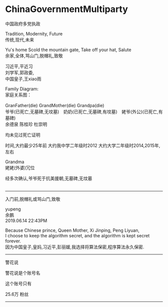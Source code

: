 # ChinaGovernmentMultiparty
中国政府多党执政

Tradition, Modernity, Future                                                                     </br>
传统,现代,未来                                                                                    </br>

Yu's home Scold the mountain gate, Take off your hat, Salute                                    </br>
余家,全体,骂山门,脱帽礼,致敬                                                                      </br>


习近平,平近习                                                                                     </br>
刘学军,郭政委,                                                                                  </br>
中国皇子,王xiao雨                                                                                </br>


Family Diagram:                                                                                 </br>
家庭关系图：                                                                                      </br>

GranFather(die)           GrandMother(die)          Grandpa(die)　                                </br>
爷爷(已死亡,无墓碑,无坟墓)　奶奶(已死亡,无墓碑,有坟墓)　姥爷(外公)(已死亡,有墓碑)　　                   </br>
余德泉                    陈桂珍                     杜崇明                                        </br>
  
均未见过死亡证明                                                                                  </br>

时间,大约最少25年前      大约我中学二年级时2012          大约大学二年级时2014,2015年,左右              </br> 


Grandma                                                                                           </br>
姥姥(外婆)冗位                                                                                      </br>








经多次确认,爷爷死于抗美援朝,无墓碑,无坟墓                                </br>
                                                                     </br>

---------------------------


入门前,脱帽礼或骂山门,致敬　　　　　　　　　　　　　　　　　　　　　　　　　　    </br>


yupeng                                                              </br>
余鹏                                                                 </br>
2019.06.14 22:43PM                                                  </br>


  Because Chinese prince, Queen Mother, Xi Jinping, Peng Liyuan,                            </br>
  I choose to keep the algorithm secret, and the algorithm is kept secret forever.          </br>
  因为中国皇子,皇妈,习近平,彭丽媛,我选择将算法保密,程序算法永久保密.                              </br>


---------------------------

警花说

警花说是个账号名

这个账号只有

25.6万 粉丝

---------------------------






